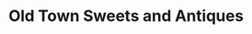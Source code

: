 ---
title: "Old Town Sweets and Antiques"
url: /parkville/old-town-sweets-and-antiques/
shop: Konditorei
---